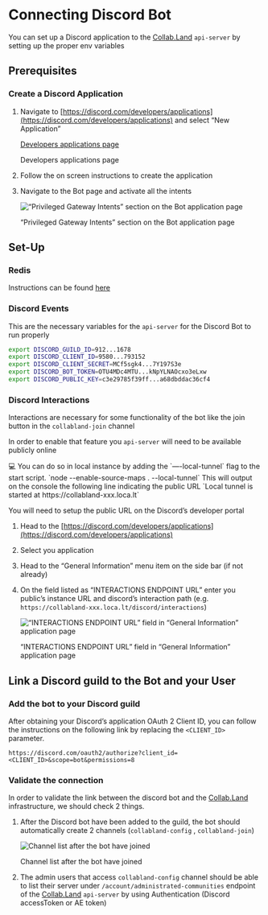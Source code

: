 # Connecting Discord Bot

You can set up a Discord application to the [Collab.Land](http://Collab.Land) `api-server` by setting up the proper env variables

## Prerequisites

### Create a Discord Application

1. Navigate to [https://discord.com/developers/applications](https://discord.com/developers/applications) and select “New Application”
    
    [Developers applications page](../../docs/common-reference-docs/2-local-development-setup/imgs/Screen_Shot_2022-03-29_at_7.44.40_PM.png)
    
    Developers applications page
    
2. Follow the on screen instructions to create the application
3. Navigate to the Bot page and activate all the intents
    
    ![“Privileged Gateway Intents” section on the Bot application page](../../docs/common-reference-docs/2-local-development-setup/imgs/Screen_Shot_2022-03-29_at_7.47.17_PM.png)
    
    “Privileged Gateway Intents” section on the Bot application page
    

## Set-Up

### Redis

Instructions can be found [here](Set%20up%20Redis%207692fdb0fc4f407db2399a2774fe2681.md)

### Discord Events

This are the necessary variables for the `api-server` for the Discord Bot to run properly

```bash
export DISCORD_GUILD_ID=912...1678
export DISCORD_CLIENT_ID=9580...793152
export DISCORD_CLIENT_SECRET=MCf5sgk4...7Y197S3e
export DISCORD_BOT_TOKEN=OTU4MDc4MTU...kNpYLNAOcxo3eLxw
export DISCORD_PUBLIC_KEY=c3e29785f39ff...a68dbddac36cf4
```

### Discord Interactions

Interactions are necessary for some functionality of the bot like the join button in the `collabland-join` channel

In order to enable that feature you `api-server` will need to be available publicly online

<aside>
💻 You can do so in local instance by adding the `—-local-tunnel` flag to the start script.
`node --enable-source-maps . --local-tunnel`
This will output on the console the following line indicating the public URL
`Local tunnel is started at https://collabland-xxx.loca.lt`

</aside>

You will need to setup the public URL on the Discord’s developer portal

1. Head to the [https://discord.com/developers/applications](https://discord.com/developers/applications)
2. Select you application
3. Head to the “General Information” menu item on the side bar (if not already)
4. On the field listed as “INTERACTIONS ENDPOINT URL” enter you public’s instance URL and discord’s interaction path (e.g. `https://collabland-xxx.loca.lt/discord/interactions`)
    
    ![“INTERACTIONS ENDPOINT URL” field in “General Information” application page](../../docs/common-reference-docs/2-local-development-setup/imgs/Screen_Shot_2022-04-04_at_7.56.09_PM.png)
    
    “INTERACTIONS ENDPOINT URL” field in “General Information” application page
    

## Link a Discord guild to the Bot and your User

### Add the bot to your Discord guild

After obtaining your Discord’s application OAuth 2 Client ID, you can follow the instructions on the following link by replacing the `<CLIENT_ID>` parameter.

`https://discord.com/oauth2/authorize?client_id=<CLIENT_ID>&scope=bot&permissions=8`

### Validate the connection

In order to validate the link between the discord bot and the [Collab.Land](http://Collab.Land) infrastructure, we should check 2 things.

1. After the Discord bot have been added to the guild, the bot should automatically create 2 channels (`collabland-config` , `collabland-join`)
    
    ![Channel list after the bot have joined](../../docs/common-reference-docs/2-local-development-setup/imgs/Screen_Shot_2022-03-29_at_8.11.16_PM.png)
    
    Channel list after the bot have joined
    
2. The admin users that access `collabland-config` channel should be able to list their server under `/account/administrated-communities` endpoint of the [Collab.Land](http://Collab.Land) `api-server` by using Authentication (Discord accessToken or AE token)